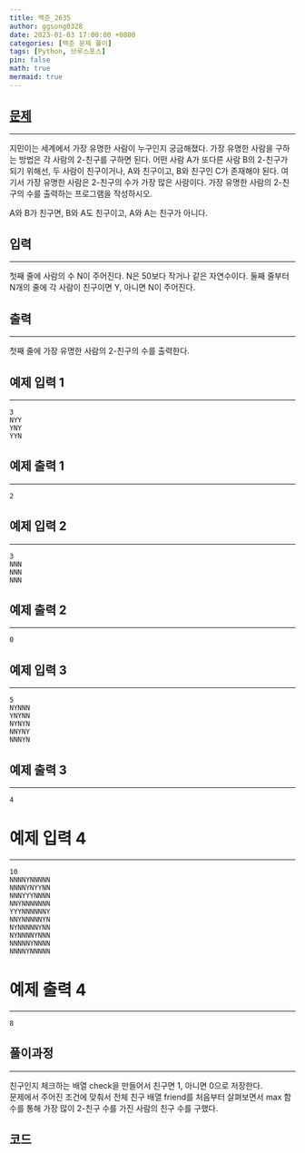 ```yaml
---
title: 백준_2635
author: ggsong0328
date: 2023-01-03 17:00:00 +0800
categories: [백준 문제 풀이]
tags: [Python, 브루스포스]
pin: false
math: true
mermaid: true
---
```


## **[문제](https://www.acmicpc.net/problem/1058)**

---

지민이는 세계에서 가장 유명한 사람이 누구인지 궁금해졌다. 가장 유명한 사람을 구하는 방법은 각 사람의 2-친구를 구하면 된다. 어떤 사람 A가 또다른 사람 B의 2-친구가 되기 위해선, 두 사람이 친구이거나, A와 친구이고, B와 친구인 C가 존재해야 된다. 여기서 가장 유명한 사람은 2-친구의 수가 가장 많은 사람이다. 가장 유명한 사람의 2-친구의 수를 출력하는 프로그램을 작성하시오.

A와 B가 친구면, B와 A도 친구이고, A와 A는 친구가 아니다.

## **입력**

---

첫째 줄에 사람의 수 N이 주어진다. N은 50보다 작거나 같은 자연수이다. 둘째 줄부터 N개의 줄에 각 사람이 친구이면 Y, 아니면 N이 주어진다.

## **출력**

---

첫째 줄에 가장 유명한 사람의 2-친구의 수를 출력한다.

## 예제 입력 1

---

    3
    NYY
    YNY
    YYN

## 예제 출력 1

---

    2

## 예제 입력 2

---

    3
    NNN
    NNN
    NNN

## 예제 출력 2

---

    0

## 예제 입력 3

---

    5
    NYNNN
    YNYNN
    NYNYN
    NNYNY
    NNNYN

## 예제 출력 3

---

    4

# 예제 입력 4

---

    10
    NNNNYNNNNN
    NNNNYNYYNN
    NNNYYYNNNN
    NNYNNNNNNN
    YYYNNNNNNY
    NNYNNNNNYN
    NYNNNNNYNN
    NYNNNNYNNN
    NNNNNYNNNN
    NNNNYNNNNN

# 예제 출력 4

---

    8

## **풀이과정**

---

친구인지 체크하는 배열 check을 만들어서 친구면 1, 아니면 0으로 저장한다. <br>
문제에서 주어진 조건에 맞춰서 전체 친구 배열 friend를 처음부터 살펴보면서 max 함수를 통해 가장 많이 2-친구 수를 가진 사람의 친구 수를 구했다.

## **코드**

<script src="https://gist.github.com/ggsong0328/f94e079c65c328378a71362c875e809c.js"></script>
